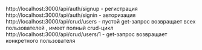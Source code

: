 http://localhost:3000/api/auth/signup - регистрация 
http://localhost:3000/api/auth/signin - авторизация
http://localhost:3000/api/crud/users - пустой get-запрос возвращает всех пользователей , имеет полный crud-цикл
http://localhost:3000/api/crud/users/1 - get-запрос возвращает конкретного пользователя